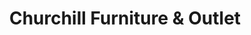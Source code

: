 ---
title: "Churchill Furniture & Outlet"
url: /fallsburg/churchill-furniture-and-outlet/
shop: furniture
---
